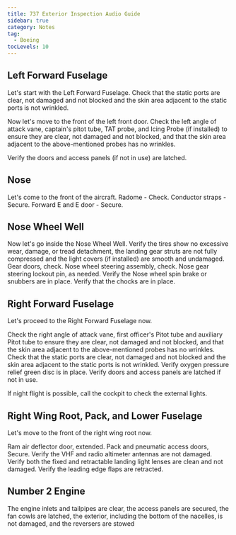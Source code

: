 ```yaml
---
title: 737 Exterior Inspection Audio Guide
sidebar: true
category: Notes
tag:
  - Boeing
tocLevels: 10
---
```


## Left Forward Fuselage

Let's start with the Left Forward Fuselage.
Check that the static ports are clear, not damaged and not blocked and the skin area adjacent to the static ports is not wrinkled.

<AudioPlayer src= "/Boeing/737ExteriorInspection/001-Left Forward Fuselage 01.mp3"></AudioPlayer>

Now let's move to the front of the left front door.
Check the left angle of attack vane, captain's pitot tube, TAT probe, and Icing Probe (if installed) to ensure they are clear, not damaged and not blocked, and that the skin area adjacent to the above-mentioned probes has no wrinkles.

Verify the doors and access panels (if not in use) are latched.

<AudioPlayer src= "/Boeing/737ExteriorInspection/002 Left Forward Fuselage 02.mp3"></AudioPlayer>

## Nose

Let's come to the front of the aircraft.
Radome - Check.
Conductor straps - Secure.
Forward E and E door - Secure.

<AudioPlayer src= "/Boeing/737ExteriorInspection/003 Nose.mp3"></AudioPlayer>

## Nose Wheel Well

Now let's go inside the Nose Wheel Well.
Verify the tires show no excessive wear, damage, or tread detachment, the landing gear struts are not fully compressed and the light covers (if installed) are smooth and undamaged.
Gear doors, check.
Nose wheel steering assembly, check.
Nose gear steering lockout pin, as needed.
Verify the Nose wheel spin brake or snubbers are in place.
Verify that the chocks are in place.

<AudioPlayer src= "/Boeing/737ExteriorInspection/004 NoseWheelWheel.mp3"></AudioPlayer>

## Right Forward Fuselage

Let's proceed to the Right Forward Fuselage now.

Check the right angle of attack vane, first officer's Pitot tube and auxiliary Pitot tube to ensure they are clear, not damaged and not blocked, and that the skin area adjacent to the above-mentioned probes has no wrinkles.
Check that the static ports are clear, not damaged and not blocked and the skin area adjacent to the static ports is not wrinkled.
Verify oxygen pressure relief green disc is in place.
Verify doors and access panels are latched if not in use.

<AudioPlayer src= "/Boeing/737ExteriorInspection/005 Right Forward Fuselage.mp3"></AudioPlayer>

If night flight is possible, call the cockpit to check the external lights.

<AudioPlayer src= "/Boeing/737ExteriorInspection/006 External Lights.mp3"></AudioPlayer>

## Right Wing Root, Pack, and Lower Fuselage

Let's move to the front of the right wing root now.

Ram air deflector door, extended.
Pack and pneumatic access doors, Secure.
Verify the VHF and radio altimeter antennas are not damaged.
Verify both the fixed and retractable landing light lenses are clean and not damaged.
Verify the leading edge flaps are retracted.

<AudioPlayer src= "/Boeing/737ExteriorInspection/007 Right Wing Root.mp3"></AudioPlayer>

## Number 2 Engine

The engine inlets and tailpipes are clear, the access panels are secured, the fan cowls are latched, the exterior, including the bottom of the nacelles, is not damaged, and the reversers are stowed

